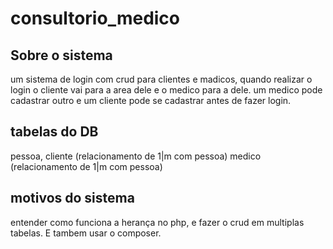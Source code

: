 # consultorio_medico
## Sobre o sistema
um sistema de login com crud para clientes e madicos, quando realizar o login o cliente vai para a area dele e o medico para a dele.
um medico pode cadastrar outro e um cliente pode se cadastrar antes de fazer login.
## tabelas do DB
pessoa,
cliente (relacionamento de 1|m com pessoa)
medico (relacionamento de 1|m com pessoa)
## motivos do sistema 
entender como funciona a herança no php, e fazer o crud em multiplas tabelas.
E tambem usar o composer.